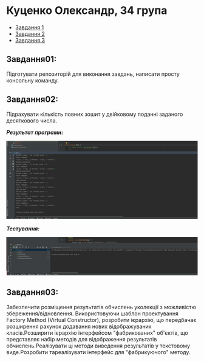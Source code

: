 #  Куценко Олександр, 34 група
+ [Завдання 1](#Завдання01)
+ [Завдання 2](#Завдання02)
+ [Завдання 3](#Завдання03)

## Завдання01:
Підготувати репозиторій для виконання завдань, написати просту консольну команду.

## Завдання02:

Підрахувати кількість повних зошит у двійковому поданні заданого десяткового числа.

***Результат програми:***

![](https://github.com/linbaz/34_group_kutsenko_oleksandr/blob/main/task02-06/ex01/image/img1/image.png)

***Тестування:***

![](https://github.com/linbaz/34_group_kutsenko_oleksandr/blob/main/task02-06/ex01/image/img2/image.png)

## Завдання03:

Забезпечити розміщення результатів обчислень уколекції з можливістю збереження/відновлення. Використовуючи шаблон проектування Factory Method (Virtual Constructor), розробити ієрархію, що передбачає розширення рахунок додавання нових відображуваних класів.Розширити ієрархію інтерфейсом "фабрикованих" об'єктів, що представляє набір методів для відображення результатів обчислень.Реалізувати ці методи виведення результатів у текстовому виде.Розробити тареалізувати інтерфейс для "фабрикуючого" методу.


